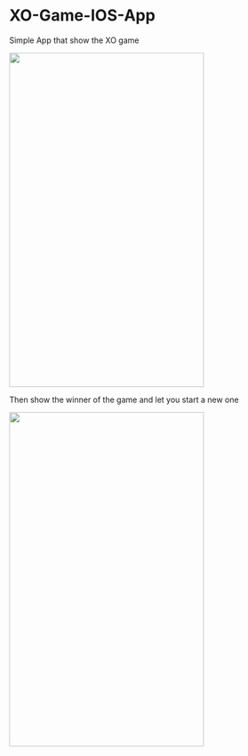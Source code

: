 # XO-Game-IOS-App

Simple App that show the XO game

<div class="myDiv">
 <img src="https://user-images.githubusercontent.com/97084704/209208273-afbe5ae9-e56d-4bce-9644-406fa5811696.png" width="350" height="600">
</div> 
 
Then show the winner of the game and let you start a new one 


<div class="myDiv">
 <img src="https://user-images.githubusercontent.com/97084704/209208388-005e3b54-ead0-47f5-8b33-6018023cf639.png" width="350" height="600">
</div>   

